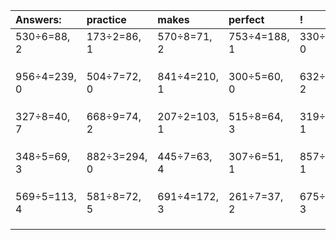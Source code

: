 | Answers: | practice | makes | perfect | ! |
| :--- | :--- | :--- | :--- | :--- |
| 530÷6=88, 2 | 173÷2=86, 1 | 570÷8=71, 2 | 753÷4=188, 1 | 330÷3=110, 0 | 
|   |   |   |   |   | 
|   |   |   |   |   | 
|   |   |   |   |   | 
| 956÷4=239, 0 | 504÷7=72, 0 | 841÷4=210, 1 | 300÷5=60, 0 | 632÷6=105, 2 | 
|   |   |   |   |   | 
|   |   |   |   |   | 
|   |   |   |   |   | 
| 327÷8=40, 7 | 668÷9=74, 2 | 207÷2=103, 1 | 515÷8=64, 3 | 319÷3=106, 1 | 
|   |   |   |   |   | 
|   |   |   |   |   | 
|   |   |   |   |   | 
| 348÷5=69, 3 | 882÷3=294, 0 | 445÷7=63, 4 | 307÷6=51, 1 | 857÷4=214, 1 | 
|   |   |   |   |   | 
|   |   |   |   |   | 
|   |   |   |   |   | 
| 569÷5=113, 4 | 581÷8=72, 5 | 691÷4=172, 3 | 261÷7=37, 2 | 675÷8=84, 3 | 
|   |   |   |   |   | 
|   |   |   |   |   | 
|   |   |   |   |   | 
